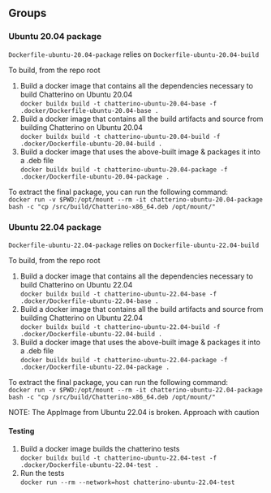 ## Groups

### Ubuntu 20.04 package

`Dockerfile-ubuntu-20.04-package` relies on `Dockerfile-ubuntu-20.04-build`

To build, from the repo root

1. Build a docker image that contains all the dependencies necessary to build Chatterino on Ubuntu 20.04  
   `docker buildx build -t chatterino-ubuntu-20.04-base -f .docker/Dockerfile-ubuntu-20.04-base .`
1. Build a docker image that contains all the build artifacts and source from building Chatterino on Ubuntu 20.04  
   `docker buildx build -t chatterino-ubuntu-20.04-build -f .docker/Dockerfile-ubuntu-20.04-build .`
1. Build a docker image that uses the above-built image & packages it into a .deb file  
   `docker buildx build -t chatterino-ubuntu-20.04-package -f .docker/Dockerfile-ubuntu-20.04-package .`

To extract the final package, you can run the following command:  
`docker run -v $PWD:/opt/mount --rm -it chatterino-ubuntu-20.04-package bash -c "cp /src/build/Chatterino-x86_64.deb /opt/mount/"`

### Ubuntu 22.04 package

`Dockerfile-ubuntu-22.04-package` relies on `Dockerfile-ubuntu-22.04-build`

To build, from the repo root

1. Build a docker image that contains all the dependencies necessary to build Chatterino on Ubuntu 22.04  
   `docker buildx build -t chatterino-ubuntu-22.04-base -f .docker/Dockerfile-ubuntu-22.04-base .`
1. Build a docker image that contains all the build artifacts and source from building Chatterino on Ubuntu 22.04  
   `docker buildx build -t chatterino-ubuntu-22.04-build -f .docker/Dockerfile-ubuntu-22.04-build .`
1. Build a docker image that uses the above-built image & packages it into a .deb file  
   `docker buildx build -t chatterino-ubuntu-22.04-package -f .docker/Dockerfile-ubuntu-22.04-package .`

To extract the final package, you can run the following command:  
`docker run -v $PWD:/opt/mount --rm -it chatterino-ubuntu-22.04-package bash -c "cp /src/build/Chatterino-x86_64.deb /opt/mount/"`

NOTE: The AppImage from Ubuntu 22.04 is broken. Approach with caution

#### Testing

1. Build a docker image builds the chatterino tests  
   `docker buildx build -t chatterino-ubuntu-22.04-test -f .docker/Dockerfile-ubuntu-22.04-test .`
1. Run the tests  
   `docker run --rm --network=host chatterino-ubuntu-22.04-test`
